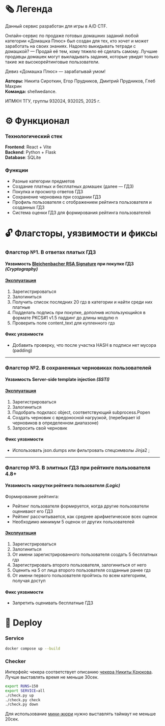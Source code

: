 # 🗞️ Легенда

Данный сервис разработан для игры в A/D CTF.

Онлайн-сервис по продаже готовых домашних заданий любой категории «Домашка Плюс» был создан для тех, кто хочет и может заработать на своих знаниях.
Надоело выкидывать тетради с домашкой? — Продай её тем, кому тяжело её сделать самому.
Лучшие продавцы домашек могут выкладывать задания, которые увидят только такие же высокорейтинговые пользователи.

Девиз «Домашка Плюс» — зарабатывай умом!

**Авторы:** Никита Сироткин, Егор Прудников, Дмитрий Прудников, Глеб Махрин  
**Команда:** shellwedance.

ИПМКН ТГУ, группы 932024, 932025, 2025 г.

# ⚙️ Функционал

### Технологический стек

**Frontend**: React + Vite  
**Backend**: Python + Flask  
**Database**: SQLite

### Функции

- Разные категории предметов
- Создание платных и бесплатных домашек (далее — ГДЗ)
- Покупка и просмотр ответов ГДЗ
- Сохранение черновика при создании ГДЗ
- Профиль пользователя с отображением рейтинга пользователя и созданных ГДЗ
- Система оценки ГДЗ для формирования рейтинга пользователей

# 🔓 Флагсторы, уязвимости и фиксы

### Флагстор №1. В ответах платых ГДЗ

#### Уязвимость **[Bleichenbacher RSA Signature](https://landonhemsley.com/bleichenbacher-06-rsa-signature-forgery-what-they-assume-you-know/)** при покупке ГДЗ _(Cryptography)_

#### [Эксплуатация](./exploits/purchase.py)

1. Зарегистрироваться
2. Залогиниться
3. Получить список последних 20 гдз в категории и найти среди них платные
4. Подделать подпись при покупке, дополнив использующийся в формате PKCS#1 v1.5 паддинг до длины модулю n
5. Проверить поле content_text для купленного гдз

#### Фикс уязвимости

- Добавить проверку, что после участка HASH в подписи нет мусора (padding)

---

### Флагстор №2. В сохраненных черновиках пользователей

#### Уязвимость Server-side template injection _(SSTI)_

#### [Эксплуатация](./exploits/drafts.py)

1. Зарегистрироваться
2. Залогиниться
3. Подобрать подкласс object, соответствующий subprocess.Popen
4. Создать черновик с вредоносной нагрузкой, (перебирает id черновиков в определенном диапазоне)
5. Запросить свой черновик

#### Фикс уязвимости

- Использовать json.dumps или фильтровать спецсимволы Jinja2 ;

---

### Флагстор №3. В элитных ГДЗ при рейтинге пользователя 4.8+

#### Уязвимость накрутки рейтинга пользователя _(Logic)_

Формирование рейтинга:

- Рейтинг пользователя формируется, когда другие пользователи оценивают его ГДЗ
- Рейтинг рассчитывается, как среднее арифметическое всех оценок
- Необходимо _минимум_ 5 оценок от других пользователей

#### [Эксплуатация](./exploits/rating.py)

1. Зарегистрироваться
2. Залогиниться
3. От имени зарегистрированного пользователя создать 5 бесплатных гдз
4. Зарегистрировать второго пользователя, залогиниться от него
5. Оценить на 5 от лица второго пользователя созданные ранее гдз
6. От имени первого пользователя пройтись по всем категориям, получая доступ

#### Фикс уязвимости

- Запретить оценивать бесплатные ГДЗ

# 🚜 Deploy

### Service

```Bash
docker compose up --build
```

### Checker

Интерфейс чекера соответствует описанию [чекера Никиты Крюкова](https://github.com/cravtos/calendar/tree/main/checkers/calendary). Лучше выставлять время не меньше 30сек.

```Bash
export RUNS=150
export SERVICE=all
./check.py up
./check.py check
./check.py down
```

Для использование [мини-жюри](https://github.com/hacker-volodya/mini-checksystem) нужно выставлять таймаут не меньше 20сек.
